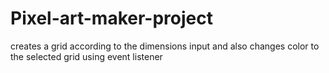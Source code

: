 # Pixel-art-maker-project
creates a grid according to the dimensions input and also changes color to the selected grid using event listener 
